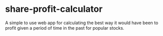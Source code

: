 # share-profit-calculator

A simple to use web app for calculating the best way it would have been to profit given a period of time in the past for popular stocks.

